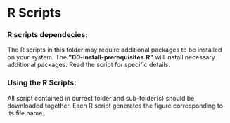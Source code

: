 # R Scripts

### R scripts dependecies:
The R scripts in this folder may require additional packages to be installed on your system. 
The **"00-install-prerequisites.R"** will install necessary additional packages.  Read the script for specific details.


### Using the R Scripts:
All script contained in currect folder and sub-folder(s) should be downloaded together. 
Each R script generates the figure corresponding to its file name. 
